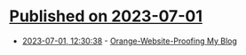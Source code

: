 # [Published on 2023-07-01](index.md)

* [2023-07-01, 12:30:38](https://lobste.rs/s/reu7qa/orange_website_proofing_my_blog) - [Orange-Website-Proofing My Blog](https://laplab.me/posts/orange-website-proofing-my-blog/)
